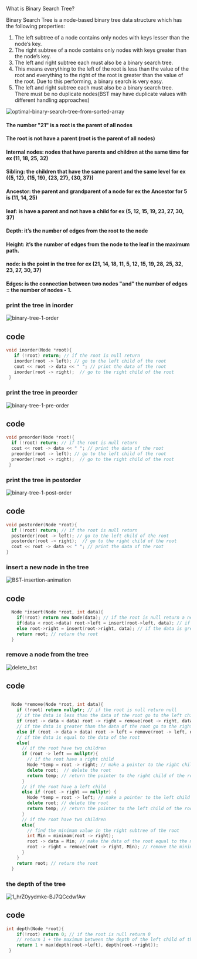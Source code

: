 What is Binary Search Tree?  

Binary Search Tree is a node-based binary tree data structure which has the following properties:

1. The left subtree of a node contains only nodes with keys lesser than the node’s key.  
2. The right subtree of a node contains only nodes with keys greater than the node’s key. 
3. The left and right subtree each must also be a binary search tree.  
4. This means everything to the left of the root is less than the value of the root and everything to the right of the root is greater than the value of the root. Due to this performing, a binary search is very easy.
5. The left and right subtree each must also be a binary search tree.  
There must be no duplicate nodes(BST may have duplicate values with different handling approaches)


![optimal-binary-search-tree-from-sorted-array](https://user-images.githubusercontent.com/105644935/212498710-9be49e0e-ea92-4176-ac9b-7c866b85a8cb.gif)


#### The number "21" is a root is the parent of all nodes
#### The root is not have a parent (root is the parent of all nodes)
#### Internal nodes: nodes that have parents and children at the same time for ex (11, 18, 25, 32)
#### Sibling: the children that have the same parent and the same level for ex ({5, 12}, {15, 19}, {23, 27}, {30, 37}) 
#### Ancestor: the parent and grandparent of a node for ex the Ancestor for 5 is (11, 14, 25)
#### leaf: is have a parent and not have a child for ex (5, 12, 15, 19, 23, 27, 30, 37)
#### Depth: it’s the number of edges from the root to the node 
#### Height: it’s the number of edges from the node to the leaf in the maximum path.
#### node: is the point in the tree for ex (21, 14, 18, 11, 5, 12, 15, 19, 28, 25, 32, 23, 27, 30, 37)
#### Edges: is the connection between two nodes "and" the number of edges = the number of nodes - 1.


### print the tree in inorder

![binary-tree-1-order](https://user-images.githubusercontent.com/105644935/212496125-bb713c95-ff64-4173-b57d-03ae3973e742.gif)

## code

```cpp
void inorder(Node *root){
   if (!root) return; // if the root is null return
   inorder(root -> left); // go to the left child of the root
   cout << root -> data << " "; // print the data of the root
   inorder(root -> right);  // go to the right child of the root
 }
```
### print the tree in preorder
![binary-tree-1-pre-order](https://user-images.githubusercontent.com/105644935/212496397-83373151-8442-4c49-9d4e-053112f20254.gif)

## code

```cpp
void preorder(Node *root){
  if (!root) return; // if the root is null return
  cout << root -> data << " "; // print the data of the root
  preorder(root -> left); // go to the left child of the root
  preorder(root -> right);  // go to the right child of the root
 }
```

### print the tree in postorder
![binary-tree-1-post-order](https://user-images.githubusercontent.com/105644935/212496500-269d81ce-e07b-480b-81d2-46cb7ef143b5.gif)


## code

```cpp
void postorder(Node *root){
  if (!root) return; // if the root is null return
  postorder(root -> left); // go to the left child of the root
  postorder(root -> right);  // go to the right child of the root
  cout << root -> data << " "; // print the data of the root
}
```
### insert a new node in the tree

![BST-insertion-animation](https://user-images.githubusercontent.com/105644935/212496783-23b465aa-8d26-41e7-ad77-606ddc5c9ce6.gif)

## code

```cpp
  Node *insert(Node *root, int data){
    if(!root) return new Node(data); // if the root is null return a new node with the data
    if(data < root->data) root->left = insert(root->left, data); // if the data is less than the data of the root go to the left child of the root
    else root->right = insert(root->right, data); // if the data is greater than the data of the root go to the right child of the root
    return root; // return the root
  }
```

### remove a node from the tree

![delete_bst](https://user-images.githubusercontent.com/105644935/212497030-df8d8105-dfa1-4763-832f-a3173a48a003.gif)


## code

```cpp

  Node *remove(Node *root, int data){
    if (!root) return nullptr; // if the root is null return null
    // if the data is less than the data of the root go to the left child of the root
    if (root -> data < data) root -> right = remove(root -> right, data); 
    // if the data is greater than the data of the root go to the right child of the root
    else if (root -> data > data) root -> left = remove(root -> left, data);
    // if the data is equal to the data of the root
    else{
      // if the root have two children
      if (root -> left == nullptr){
        // if the root have a right child
        Node *temp = root -> right; // make a pointer to the right child of the root
        delete root;  // delete the root
        return temp; // return the pointer to the right child of the root
      }
      // if the root have a left child
      else if (root -> right == nullptr) {
        Node *temp = root -> left; // make a pointer to the left child of the root
        delete root; // delete the root
        return temp; // return the pointer to the left child of the root
      }
      // if the root have two children
      else{ 
        // find the minimam value in the right subtree of the root
        int Min = minimam(root -> right); 
        root -> data = Min; // make the data of the root equal to the minimam value in the right subtree of the root
        root -> right = remove(root -> right, Min); // remove the minimam value in the right subtree of the root
      }
    }
    return root; // return the root
  }
```

### the depth of the tree

![1_hrZ0yydmke-BJ7QCcdwfAw](https://user-images.githubusercontent.com/105644935/212498589-936f8d43-baf3-4cee-b137-bee472b05587.gif)


## code

```cpp
int depth(Node *root){
    if(!root) return 0; // if the root is null return 0
    // return 1 + the maximum between the depth of the left child of the root and the depth of the right child of the root
    return 1 + max(depth(root->left), depth(root->right));
 }
```







